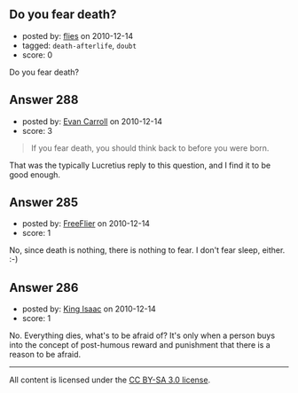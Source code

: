 ## Do you fear death?

- posted by: [flies](https://stackexchange.com/users/-1/183-flies) on 2010-12-14
- tagged: `death-afterlife`, `doubt`
- score: 0

Do you fear death?


## Answer 288

- posted by: [Evan Carroll](https://stackexchange.com/users/-1/5-evan-carroll) on 2010-12-14
- score: 3

> If you fear death, you should think back to before you were born.

That was the typically Lucretius reply to this question, and I find it to be good enough.


## Answer 285

- posted by: [FreeFlier](https://stackexchange.com/users/-1/140-freeflier) on 2010-12-14
- score: 1

No, since death is nothing, there is nothing to fear.  I don't fear sleep, either.  :-)


## Answer 286

- posted by: [King Isaac](https://stackexchange.com/users/-1/31-king-isaac) on 2010-12-14
- score: 1

No. Everything dies, what's to be afraid of? It's only when a person buys into the concept of post-humous reward and punishment that there is a reason to be afraid. 



---

All content is licensed under the [CC BY-SA 3.0 license](https://creativecommons.org/licenses/by-sa/3.0/).
